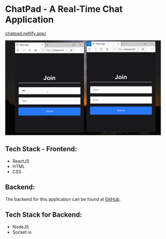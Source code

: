 # ChatPad - A Real-Time Chat Application

[chatpad.netlify.app/](https://chatpad.netlify.app/)

![Demo](./assets/chatpad-demo.gif)


## Tech Stack - Frontend:
- ReactJS
- HTML
- CSS

## Backend:
The backend for this application can be found at [GitHub](https://github.com/JatinRanka/Chat-Pad-Server).

## Tech Stack for Backend:
- NodeJS
- Socket.io